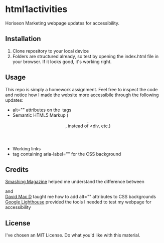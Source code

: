 # html1activities
Horiseon Marketing webpage updates for accessibility.

## Installation
1. Clone repository to your local device
2. Folders are structured already, so test by opening the index.html file in your browser. If it looks good, it's working right.

## Usage
This repo is simply a homework assignment. Feel free to inspect the code and notice how I made the website more accessibile through the following updates:
* alt="" attributes on the <img> tags
* Semantic HTML5 Markup (<header>, <footer>, instead of <div, etc.)
* Working <a> links
* <span> tag containing aria-label="" for the CSS background
  
## Credits
[Smashing Magazine](https://www.smashingmagazine.com/2020/01/html5-article-section/) helped me understand the difference between <section> and <article>
[David Mac D](http://www.davidmacd.com/blog/alternate-text-for-css-background-images.html) taught me how to add alt="" attributes to CSS backgrounds
[Google Lighthouse](https://developers.google.com/web/tools/lighthouse#devtools) provided the tools I needed to test my webpage for accessibility
  
## License
I've chosen an MIT License. Do what you'd like with this material.
